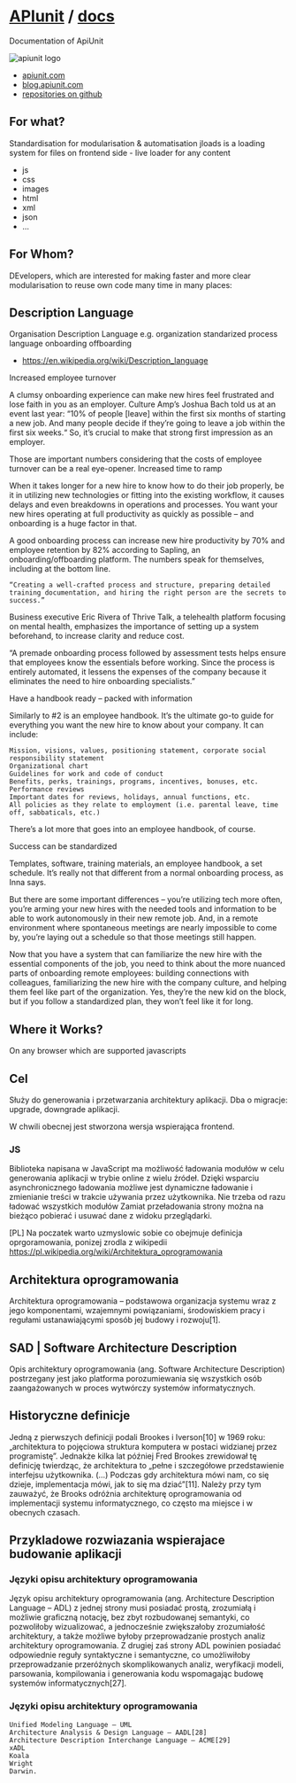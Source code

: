 # [APIunit](https://github.com/apiunit) / [docs](https://github.com/apiunit/docs)

Documentation of ApiUnit

![apiunit logo](apiunit-logo-128.png)

+ [apiunit.com](https://apiunit.com/)
+ [blog.apiunit.com](https://blog.apiunit.com/)
+ [repositories on github](https://github.com/apiunit)

##  For what?
Standardisation for modularisation & automatisation
jloads is a loading system for files on frontend side - live loader for any content
+ js
+ css
+ images
+ html
+ xml
+ json
+ ...


## For Whom?
DEvelopers, which are interested for making faster and more clear modularisation to reuse own code many time in many places:

## Description Language
Organisation Description Language
e.g.
organization standarized process language onboarding offboarding

+ https://en.wikipedia.org/wiki/Description_language

Increased employee turnover

A clumsy onboarding experience can make new hires feel frustrated and lose faith in you as an employer. Culture Amp’s Joshua Bach told us at an event last year: “10% of people [leave] within the first six months of starting a new job. And many people decide if they’re going to leave a job within the first six weeks.“ So, it’s crucial to make that strong first impression as an employer.

Those are important numbers considering that the costs of employee turnover can be a real eye-opener.
Increased time to ramp

When it takes longer for a new hire to know how to do their job properly, be it in utilizing new technologies or fitting into the existing workflow, it causes delays and even breakdowns in operations and processes. You want your new hires operating at full productivity as quickly as possible – and onboarding is a huge factor in that.

A good onboarding process can increase new hire productivity by 70% and employee retention by 82% according to Sapling, an onboarding/offboarding platform. The numbers speak for themselves, including at the bottom line.


    “Creating a well-crafted process and structure, preparing detailed training documentation, and hiring the right person are the secrets to success.”

Business executive Eric Rivera of Thrive Talk, a telehealth platform focusing on mental health, emphasizes the importance of setting up a system beforehand, to increase clarity and reduce cost.

“A premade onboarding process followed by assessment tests helps ensure that employees know the essentials before working. Since the process is entirely automated, it lessens the expenses of the company because it eliminates the need to hire onboarding specialists.”

Have a handbook ready – packed with information

Similarly to #2 is an employee handbook. It’s the ultimate go-to guide for everything you want the new hire to know about your company. It can include:

    Mission, visions, values, positioning statement, corporate social responsibility statement
    Organizational chart
    Guidelines for work and code of conduct
    Benefits, perks, trainings, programs, incentives, bonuses, etc.
    Performance reviews
    Important dates for reviews, holidays, annual functions, etc.
    All policies as they relate to employment (i.e. parental leave, time off, sabbaticals, etc.)

There’s a lot more that goes into an employee handbook, of course.

Success can be standardized

Templates, software, training materials, an employee handbook, a set schedule. It’s really not that different from a normal onboarding process, as Inna says.

But there are some important differences – you’re utilizing tech more often, you’re arming your new hires with the needed tools and information to be able to work autonomously in their new remote job. And, in a remote environment where spontaneous meetings are nearly impossible to come by, you’re laying out a schedule so that those meetings still happen.

Now that you have a system that can familiarize the new hire with the essential components of the job, you need to think about the more nuanced parts of onboarding remote employees: building connections with colleagues, familiarizing the new hire with the company culture, and helping them feel like part of the organization. Yes, they’re the new kid on the block, but if you follow a standardized plan, they won’t feel like it for long.

## Where it Works?
On any browser which are supported javascripts

## Cel
Służy do generowania i przetwarzania architektury aplikacji.
Dba o migracje: upgrade, downgrade aplikacji.

W chwili obecnej jest stworzona wersja wspierająca frontend.

### JS
Biblioteka napisana w JavaScript ma możliwość ładowania modułów w celu generowania aplikacji w trybie online z wielu źródeł.
Dzięki wsparciu asynchronicznego ładowania możliwe jest dynamiczne ładowanie i zmienianie treści w trakcie używania przez użytkownika.
Nie trzeba od razu ładować wszystkich modułów
Zamiat przeładowania strony można na bieżąco pobierać i usuwać dane z widoku przeglądarki.



[PL]
Na poczatek warto uzmyslowic sobie co obejmuje definicja oprgoramowania, ponizej zrodla z wikipedii
https://pl.wikipedia.org/wiki/Architektura_oprogramowania


## Architektura oprogramowania
Architektura oprogramowania – podstawowa organizacja systemu wraz z jego komponentami, wzajemnymi powiązaniami, środowiskiem pracy i regułami ustanawiającymi sposób jej budowy i rozwoju[1].

## SAD | Software Architecture Description
Opis architektury oprogramowania (ang. Software Architecture Description) postrzegany jest jako platforma porozumiewania się wszystkich osób zaangażowanych w proces wytwórczy systemów informatycznych.

## Historyczne definicje
Jedną z pierwszych definicji podali Brookes i Iverson[10] w 1969 roku: „architektura to pojęciowa struktura komputera w postaci widzianej przez programistę”. Jednakże kilka lat później Fred Brookes zrewidował tę definicję twierdząc, że architektura to „pełne i szczegółowe przedstawienie interfejsu użytkownika. (…) Podczas gdy architektura mówi nam, co się dzieje, implementacja mówi, jak to się ma dziać”[11]. Należy przy tym zauważyć, że Brooks odróżnia architekturę oprogramowania od implementacji systemu informatycznego, co często ma miejsce i w obecnych czasach.


## Przykladowe rozwiazania wspierajace budowanie aplikacji

### Języki opisu architektury oprogramowania

Język opisu architektury oprogramowania (ang. Architecture Description Language – ADL) z jednej strony musi posiadać prostą, zrozumiałą i możliwie graficzną notację, bez zbyt rozbudowanej semantyki, co pozwoliłoby wizualizować, a jednocześnie zwiększałoby zrozumiałość architektury, a także możliwe byłoby przeprowadzanie prostych analiz architektury oprogramowania. Z drugiej zaś strony ADL powinien posiadać odpowiednie reguły syntaktyczne i semantyczne, co umożliwiłoby przeprowadzanie przeróżnych skomplikowanych analiz, weryfikacji modeli, parsowania, kompilowania i generowania kodu wspomagając budowę systemów informatycznych[27].

### Języki opisu architektury oprogramowania


    Unified Modeling Language – UML
    Architecture Analysis & Design Language – AADL[28]
    Architecture Description Interchange Language – ACME[29]
    xADL
    Koala
    Wright
    Darwin. 
